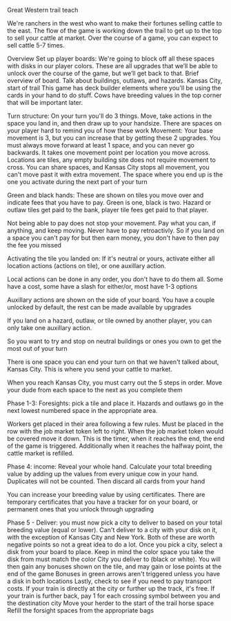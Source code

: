 Great Western trail teach

We're ranchers in the west who want to make their fortunes selling cattle to the east. The flow of the game is working down the trail to get up to the top to sell your cattle at market. Over the course of a game, you can expect to sell cattle 5-7 times.

Overview
Set up player boards: We're going to block off all these spaces with disks in our player colors. These are all upgrades that we’ll be able to unlock over the course of the game, but we’ll get back to that.
Brief overview of board. Talk about buildings, outlaws, and hazards. Kansas City, start of trail
This game has deck builder elements where you'll be using the cards in your hand to do stuff. Cows have breeding values in the top corner that will be important later.

Turn structure:
On your turn you'll do 3 things. Move, take actions in the space you land in, and then draw up to your handsize. There are spaces on your player hard to remind you of how these work
Movement:
Your base movement is 3, but you can increase that by getting these 2 upgrades. You must always move forward at least 1 space, and you can never go backwards. It takes one movement point per location you move across. Locations are tiles, any empty building site does not require movement to cross. You can share spaces, and Kansas City stops all movement, you can't move past it with extra movement. The space where you end up is the one you activate during the next part of your turn

Green and black hands: These are shown on tiles you move over and indicate fees that you have to pay. Green is one, black is two. Hazard or outlaw tiles get paid to the bank, player tile fees get paid to that player.

Not being able to pay does not stop your movement. Pay what you can, if anything, and keep moving. Never have to pay retroactivly. So if you land on a space you can't pay for but then earn money, you don't have to then pay the fee you missed

Activating the tile you landed on:
If it's neutral or yours, activate either all location actions (actions on tile), or one auxillary action.

Local actions can be done in any order, you don't have to do them all. Some have a cost, some have a slash for either/or, most have 1-3 options

Auxillary actions are shown on the side of your board. You have a couple unlocked by default, the rest can be made available by upgrades

If you land on a hazard, outlaw, or tile owned by another player, you can only take one auxillary action.

So you want to try and stop on neutral buildings or ones you own to get the most out of your turn

There is one space you can end your turn on that we haven't talked about, Kansas City. This is where you send your cattle to market.

When you reach Kansas City, you must carry out the 5 steps in order. Move your dude from each space to the next as you complete them

Phase 1-3: Foresights: pick a tile and place it. Hazards and outlaws go in the next lowest numbered space in the appropriate area. 

Workers get placed in their area following a few rules. Must be placed in the row with the job market token left to right. When the job market token would be covered move it down. This is the timer, when it reaches the end, the end of the game is triggered. Additionally when it reaches the halfway point, the cattle market is refilled.

Phase 4: income: Reveal your whole hand. Calculate your total breeding value by adding up the values from every unique cow in your hand. Duplicates will not be counted. Then discard all cards from your hand

You can increase your breeding value by using certificates. There are temporary certificates that you have a tracker for on your board, or permanent ones that you unlock through upgrading

Phase 5 - Deliver: you must now pick a city to deliver to based on your total breeding value (equal or lower). Can't deliver to a city with your disk on it, with the exception of Kansas City and New York. Both of these are worth negative points so not a great idea to do a lot. Once you pick a city, select a disk from your board to place. Keep in mind the color space you take the disk from must match the color City you deliver to (black or white). You will then gain any bonuses shown on the tile, and may gain or lose points at the end of the game 
Bonuses in green arrows aren't triggered unless you have a disk in both locations
Lastly, check to see if you need to pay transport costs. If your train is directly at the city or further up the track, it's free. If your train is further back, pay 1 for each crossing symbol between you and the destination city
Move your herder to the start of the trail horse space
Refill the forsight spaces from the appropriate bags









